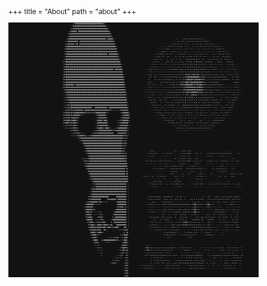 +++
title = "About"
path = "about"
+++

<img src="/files/lockedin.jpeg" alt="locked in"  width = 800 >


